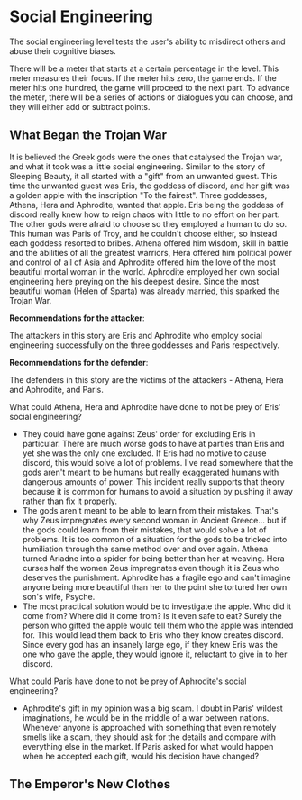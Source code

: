 # Social Engineering

The social engineering level tests the user's ability to misdirect others and abuse their cognitive biases. 

There will be a meter that starts at a certain percentage in the level. This meter measures their focus. If the meter hits zero, the game ends. If the meter hits one hundred, the game will proceed to the next part. To advance the meter, there will be a series of actions or dialogues you can choose, and they will either add or subtract points. 

## What Began the Trojan War

It is believed the Greek gods were the ones that catalysed the Trojan war, and what it took was a little social engineering. Similar to the story of Sleeping Beauty, it all started with a "gift" from an unwanted guest. This time the unwanted guest was Eris, the goddess of discord, and her gift was a golden apple with the inscription "To the fairest". Three goddesses, Athena, Hera and Aphrodite, wanted that apple. Eris being the goddess of discord really knew how to reign chaos with little to no effort on her part. The other gods were afraid to choose so they employed a human to do so. This human was Paris of Troy, and he couldn't choose either, so instead each goddess resorted to bribes. Athena offered him wisdom, skill in battle and the abilities of all the greatest warriors, Hera offered him political power and control of all of Asia and Aphrodite offered him the love of the most beautiful mortal woman in the world. Aphrodite employed her own social engineering here preying on the his deepest desire. Since the most beautiful woman (Helen of Sparta) was already married, this sparked the Trojan War.

**Recommendations for the attacker**:

The attackers in this story are Eris and Aphrodite who employ social engineering successfully on the three goddesses and Paris respectively.

**Recommendations for the defender**:

The defenders in this story are the victims of the attackers - Athena, Hera and Aphrodite, and Paris.

What could Athena, Hera and Aphrodite have done to not be prey of Eris' social engineering?

- They could have gone against Zeus' order for excluding Eris in particular. There are much worse gods to have at parties than Eris and yet she was the only one excluded. If Eris had no motive to cause discord, this would solve a lot of problems. I've read somewhere that the gods aren't meant to be humans but really exaggerated humans with dangerous amounts of power. This incident really supports that theory because it is common for humans to avoid a situation by pushing it away rather than fix it properly.
- The gods aren't meant to be able to learn from their mistakes. That's why Zeus impregnates every second woman in Ancient Greece... but if the gods could learn from their mistakes, that would solve a lot of problems. It is too common of a situation for the gods to be tricked into humiliation through the same method over and over again. Athena turned Ariadne into a spider for being better than her at weaving. Hera curses half the women Zeus impregnates even though it is Zeus who deserves the punishment. Aphrodite has a fragile ego and can't imagine anyone being more beautiful than her to the point she tortured her own son's wife, Psyche.
- The most practical solution would be to investigate the apple. Who did it come from? Where did it come from? Is it even safe to eat? Surely the person who gifted the apple would tell them who the apple was intended for. This would lead them back to Eris who they know creates discord. Since every god has an insanely large ego, if they knew Eris was the one who gave the apple, they would ignore it, reluctant to give in to her discord.

What could Paris have done to not be prey of Aphrodite's social engineering?

- Aphrodite's gift in my opinion was a big scam. I doubt in Paris' wildest imaginations, he would be in the middle of a war between nations. Whenever anyone is approached with something that even remotely smells like a scam, they should ask for the details and compare with everything else in the market. If Paris asked for what would happen when he accepted each gift, would his decision have changed?

## The Emperor's New Clothes

